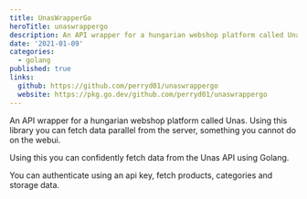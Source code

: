 ```yaml
---
title: UnasWrapperGo
heroTitle: unaswrappergo
description: An API wrapper for a hungarian webshop platform called Unas. Using this library you can fetch data parallel from the server, something you cannot do on the webui.
date: '2021-01-09'
categories:
  - golang
published: true
links:
  github: https://github.com/perryd01/unaswrappergo
  website: https://pkg.go.dev/github.com/perryd01/unaswrappergo
---
```


An API wrapper for a hungarian webshop platform called Unas. Using this library you can fetch data parallel from the server, something you cannot do on the webui.

Using this you can confidently fetch data from the Unas API using Golang.

You can authenticate using an api key, fetch products, categories and storage data.
